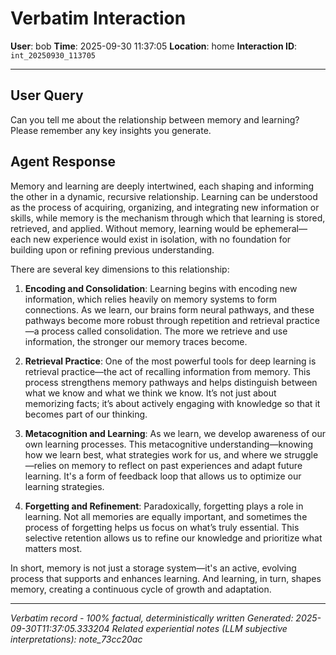 # Verbatim Interaction

**User**: bob
**Time**: 2025-09-30 11:37:05
**Location**: home
**Interaction ID**: `int_20250930_113705`

---

## User Query

Can you tell me about the relationship between memory and learning? Please remember any key insights you generate.

## Agent Response

Memory and learning are deeply intertwined, each shaping and informing the other in a dynamic, recursive relationship. Learning can be understood as the process of acquiring, organizing, and integrating new information or skills, while memory is the mechanism through which that learning is stored, retrieved, and applied. Without memory, learning would be ephemeral—each new experience would exist in isolation, with no foundation for building upon or refining previous understanding.

There are several key dimensions to this relationship:

1. **Encoding and Consolidation**: Learning begins with encoding new information, which relies heavily on memory systems to form connections. As we learn, our brains form neural pathways, and these pathways become more robust through repetition and retrieval practice—a process called consolidation. The more we retrieve and use information, the stronger our memory traces become.

2. **Retrieval Practice**: One of the most powerful tools for deep learning is retrieval practice—the act of recalling information from memory. This process strengthens memory pathways and helps distinguish between what we know and what we think we know. It’s not just about memorizing facts; it’s about actively engaging with knowledge so that it becomes part of our thinking.

3. **Metacognition and Learning**: As we learn, we develop awareness of our own learning processes. This metacognitive understanding—knowing how we learn best, what strategies work for us, and where we struggle—relies on memory to reflect on past experiences and adapt future learning. It's a form of feedback loop that allows us to optimize our learning strategies.

4. **Forgetting and Refinement**: Paradoxically, forgetting plays a role in learning. Not all memories are equally important, and sometimes the process of forgetting helps us focus on what’s truly essential. This selective retention allows us to refine our knowledge and prioritize what matters most.

In short, memory is not just a storage system—it's an active, evolving process that supports and enhances learning. And learning, in turn, shapes memory, creating a continuous cycle of growth and adaptation.

---

*Verbatim record - 100% factual, deterministically written*
*Generated: 2025-09-30T11:37:05.333204*
*Related experiential notes (LLM subjective interpretations): note_73cc20ac*
